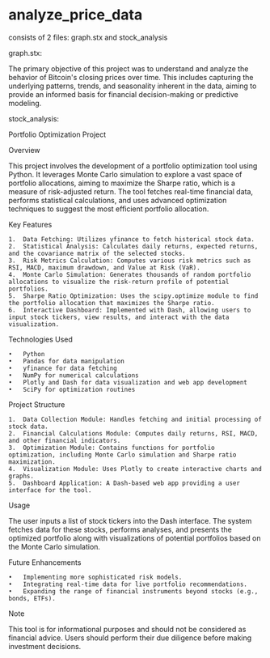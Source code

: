 # analyze_price_data

consists of 2 files: graph.stx and stock_analysis

graph.stx:

The primary objective of this project was to understand and analyze the behavior of Bitcoin's closing prices over time. 
This includes capturing the underlying patterns, trends, and seasonality inherent in the data, aiming to provide an informed basis for financial decision-making or predictive modeling.

stock_analysis:

Portfolio Optimization Project

Overview

This project involves the development of a portfolio optimization tool using Python. It leverages Monte Carlo simulation to explore a vast space of portfolio allocations, aiming to maximize the Sharpe ratio, which is a measure of risk-adjusted return. The tool fetches real-time financial data, performs statistical calculations, and uses advanced optimization techniques to suggest the most efficient portfolio allocation.

Key Features

	1.	Data Fetching: Utilizes yfinance to fetch historical stock data.
	2.	Statistical Analysis: Calculates daily returns, expected returns, and the covariance matrix of the selected stocks.
	3.	Risk Metrics Calculation: Computes various risk metrics such as RSI, MACD, maximum drawdown, and Value at Risk (VaR).
	4.	Monte Carlo Simulation: Generates thousands of random portfolio allocations to visualize the risk-return profile of potential portfolios.
	5.	Sharpe Ratio Optimization: Uses the scipy.optimize module to find the portfolio allocation that maximizes the Sharpe ratio.
	6.	Interactive Dashboard: Implemented with Dash, allowing users to input stock tickers, view results, and interact with the data visualization.

Technologies Used

	•	Python
	•	Pandas for data manipulation
	•	yfinance for data fetching
	•	NumPy for numerical calculations
	•	Plotly and Dash for data visualization and web app development
	•	SciPy for optimization routines

Project Structure

	1.	Data Collection Module: Handles fetching and initial processing of stock data.
	2.	Financial Calculations Module: Computes daily returns, RSI, MACD, and other financial indicators.
	3.	Optimization Module: Contains functions for portfolio optimization, including Monte Carlo simulation and Sharpe ratio maximization.
	4.	Visualization Module: Uses Plotly to create interactive charts and graphs.
	5.	Dashboard Application: A Dash-based web app providing a user interface for the tool.

Usage

The user inputs a list of stock tickers into the Dash interface. The system fetches data for these stocks, performs analyses, and presents the optimized portfolio along with visualizations of potential portfolios based on the Monte Carlo simulation.

Future Enhancements

	•	Implementing more sophisticated risk models.
	•	Integrating real-time data for live portfolio recommendations.
	•	Expanding the range of financial instruments beyond stocks (e.g., bonds, ETFs).

Note

This tool is for informational purposes and should not be considered as financial advice. Users should perform their due diligence before making investment decisions.


